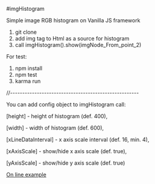 #imgHistogram

Simple image RGB histogram on Vanilla JS framework

1. git clone
2. add img tag to Html as a source for histogram
2. call imgHistogram().show(imgNode_From_point_2)

For test:

1. npm install
2. npm test
3. karma run

//-----------------------------------------------------

You can add config object to imgHistogram call:

[height] - height of histogram (def. 400),

[width] - width of histogram (def. 600),

[xLineDataInterval] - x axis scale interval (def. 16, min. 4),

[xAxisScale] - show/hide x axis scale (def. true),

[yAxisScale] - show/hide y axis scale (def. true)


[On line example](http://sumartur.cba.pl/imgHistogram)

